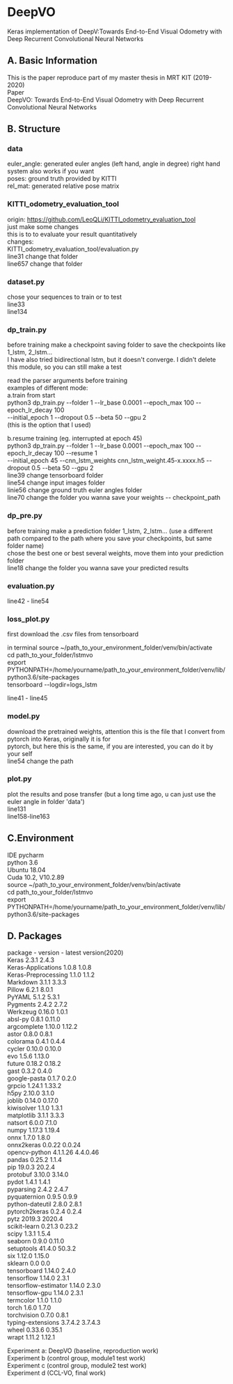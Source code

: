 # DeepVO
Keras implementation of DeepV:Towards End-to-End Visual Odometry with Deep Recurrent Convolutional Neural Networks

## A. Basic Information
This is the paper reproduce part of my master thesis in MRT KIT (2019-2020)  
Paper  
DeepVO: Towards End-to-End Visual Odometry with Deep Recurrent Convolutional Neural Networks  

## B. Structure
### data
euler_angle: generated euler angles (left hand, angle in degree) right hand system also works if you want  
poses: ground truth provided by KITTI  
rel_mat: generated relative pose matrix  

### KITTI_odometry_evaluation_tool
origin: https://github.com/LeoQLi/KITTI_odometry_evaluation_tool  
just make some changes  
this is to to evaluate your result quantitatively  
changes:  
KITTI_odometry_evaluation_tool/evaluation.py  
line31 change that folder  
line657 change that folder  

### dataset.py
chose your sequences to train or to test  
line33  
line134  

### dp_train.py
before training make a checkpoint saving folder to save the checkpoints like 1_lstm, 2_lstm...  
I have also tried bidirectional lstm, but it doesn't converge. I didn't delete this module, so you can still make a test  
  
read the parser arguments before training  
examples of different mode:  
a.train from start  
python3 dp_train.py --folder 1 --lr_base 0.0001 --epoch_max 100 --epoch_lr_decay 100  
                    --initial_epoch 1 --dropout 0.5 --beta 50 --gpu 2  
(this is the option that I used)  

b.resume training (eg. interrupted at epoch 45)  
python3 dp_train.py --folder 1 --lr_base 0.0001 --epoch_max 100 --epoch_lr_decay 100 --resume 1  
                    --initial_epoch 45 --cnn_lstm_weights cnn_lstm_weight.45-x.xxxx.h5 --dropout 0.5 --beta 50 --gpu 2  
line39 change tensorboard folder  
line54 change input images folder  
linie56 change ground truth euler angles folder  
line70 change the folder you wanna save your weights -- checkpoint_path  


### dp_pre.py
before training make a prediction folder  1_lstm, 2_lstm... (use a different path compared to the path where you save your checkpoints, but same folder name)  
chose the best one or best several weights, move them into your prediction folder  
line18 change the folder you wanna save your predicted results  
  
### evaluation.py 
line42 - line54  
  
### loss_plot.py
first download the .csv files from tensorboard  
  
in terminal
source ~/path_to_your_environment_folder/venv/bin/activate  
cd path_to_your_folder/lstmvo  
export PYTHONPATH=/home/yourname/path_to_your_environment_folder/venv/lib/python3.6/site-packages  
tensorboard --logdir=logs_lstm  
  
line41 - line45  
  
### model.py
download the pretrained weights, attention this is the file that I convert from pytorch into Keras, originally it is for  
pytorch, but here this is the same, if you are interested, you can do it by your self  
line54 change the path  
  
### plot.py
plot the results and pose transfer (but a long time ago, u can just use the euler angle in folder 'data')  
line131  
line158-line163  
  
## C.Environment  
IDE pycharm  
python 3.6  
Ubuntu 18.04  
Cuda 10.2, V10.2.89  
source ~/path_to_your_environment_folder/venv/bin/activate  
cd path_to_your_folder/lstmvo  
export PYTHONPATH=/home/yourname/path_to_your_environment_folder/venv/lib/python3.6/site-packages  
  
## D. Packages  
package - version - latest version(2020)  
Keras	2.3.1	2.4.3  
Keras-Applications	1.0.8	1.0.8  
Keras-Preprocessing	1.1.0	1.1.2  
Markdown	3.1.1	3.3.3  
Pillow	6.2.1	8.0.1  
PyYAML	5.1.2	5.3.1  
Pygments	2.4.2	2.7.2  
Werkzeug	0.16.0	1.0.1  
absl-py	0.8.1	0.11.0  
argcomplete	1.10.0	1.12.2  
astor	0.8.0	0.8.1  
colorama	0.4.1	0.4.4  
cycler	0.10.0	0.10.0  
evo	1.5.6	1.13.0  
future	0.18.2	0.18.2  
gast	0.3.2	0.4.0  
google-pasta	0.1.7	0.2.0  
grpcio	1.24.1	1.33.2  
h5py	2.10.0	3.1.0  
joblib	0.14.0	0.17.0  
kiwisolver	1.1.0	1.3.1  
matplotlib	3.1.1	3.3.3  
natsort	6.0.0	7.1.0  
numpy	1.17.3	1.19.4  
onnx	1.7.0	1.8.0  
onnx2keras	0.0.22 0.0.24  
opencv-python	4.1.1.26	4.4.0.46  
pandas	0.25.2	1.1.4  
pip	19.0.3	20.2.4  
protobuf	3.10.0	3.14.0  
pydot	1.4.1	1.4.1  
pyparsing	2.4.2	2.4.7  
pyquaternion	0.9.5	0.9.9  
python-dateutil	2.8.0	2.8.1  
pytorch2keras	0.2.4	0.2.4  
pytz	2019.3	2020.4  
scikit-learn	0.21.3	0.23.2  
scipy	1.3.1	1.5.4  
seaborn	0.9.0	0.11.0  
setuptools	41.4.0	50.3.2  
six	1.12.0	1.15.0  
sklearn	0.0	0.0  
tensorboard	1.14.0	2.4.0  
tensorflow	1.14.0	2.3.1  
tensorflow-estimator	1.14.0	2.3.0  
tensorflow-gpu	1.14.0	2.3.1  
termcolor	1.1.0	1.1.0  
torch	1.6.0	1.7.0  
torchvision	0.7.0	0.8.1  
typing-extensions	3.7.4.2	3.7.4.3  
wheel	0.33.6	0.35.1  
wrapt	1.11.2	1.12.1  
  
Experiment a: DeepVO (baseline, reproduction work)  
Experiment b (control group, module1 test work)  
Experiment c (control group, module2 test work)  
Experiment d (CCL-VO, final work)  
